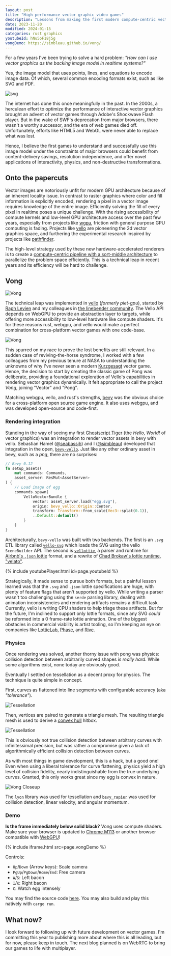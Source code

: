 ```yaml
---
layout: post
title: "High performance vector graphic video games"
description: "Lessons from making the first modern compute-centric vector graphic game for web"
date: 2023-11-20
modified: 2024-01-15
categories: rust graphics
youtubeId: hNu5oF18j5g
vongDemo: https://simbleau.github.io/vong/
---
```


For a few years I've been trying to solve a hard problem: *"How can I use vector graphics as the backing image model in realtime systems?"*

Yes, the image model that uses points, lines, and equations to encode image data. Of which, several common encoding formats exist, such as like SVG and PDF.

![svg](/assets/Bitmap_VS_SVG.svg)

The internet has done this once meaningfully in the past. In the 2000s, a herculean effort to optimize the performance of interactive vector graphics brought an advent of vector games through Adobe's Shockwave Flash player. But in the wake of SWF's deprecation from major browsers, there wasn't a worthy successor, and the era of web games died off. Unfortunately, efforts like HTML5 and WebGL were never able to replace what was lost.

Hence, I believe the first games to understand and successfully use this image model under the constraints of major browsers could benefit from content-delivery savings, resolution independence, and offer novel applications of interactivity, physics, and non-destructive transformations.

## Onto the papercuts

Vector images are notoriously unfit for modern GPU architecture because of an inherent locality issue. In contrast to raster graphics where color and fill information is explicitly encoded, rendering a pixel in a vector image requires knowledge of the entire image. Efficiently solving the fill of every pixel in realtime poses a unique challenge. With the rising accessibility of compute kernels and low-level GPU architecture access over the past few years, especially from projects like [wgpu](https://wgpu.rs/), friction with general purpose GPU computing is fading. Projects like [vello](https://github.com/linebender/vello) are pioneering the 2d vector graphics space, and furthering the experimental research inspired by projects like [pathfinder](https://github.com/servo/pathfinder).

The high-level strategy used by these new hardware-accelerated renderers is to create a [compute-centric pipeline with a sort-middle architecture](https://raphlinus.github.io/rust/graphics/gpu/2020/06/12/sort-middle.html) to parallelize the problem space efficiently. This is a technical leap in recent years and its efficiency will be hard to challenge.

## Vong

![Vong](/assets/vong.png)

The technical leap was implemented in [vello](https://github.com/linebender/vello) (*formerly piet-gpu*), started by [Raph Levien](https://levien.com/) and my colleagues in [the linebender community](https://linebender.org). The Vello API depends on WebGPU to provide an abstraction layer to targets, while offering more accessibility to low-level hardware like compute shaders. It's for these reasons rust, webgpu, and vello would make a perfect combination for cross-platform vector games with one code-base.

![Vong](/assets/webgpu.svg)

This spurred on my race to prove the lost benefits are still relevant. In a sudden case of reviving-the-horse syndrome, I worked with a few colleagues from my previous tenure at NASA to understanding the unknowns of why I've never seen a modern [Kurzgesagt](https://www.behance.net/kurzgesagt) vector game. Hence, the decision to start by creating the classic game of Pong was deliberate, providing a foundational exploration of Vello's capabilities in rendering vector graphics dynamically. It felt appropriate to call the project *Vong*, joining "Vector" and "Pong".

Matching webgpu, vello, and rust's strengths, [bevy](https://bevyengine.org/) was the obvious choice for a cross-platform open source game engine. It also uses webgpu, and was developed open-source and code-first.

### Rendering integration

Standing in the way of seeing my first [Ghostscript Tiger](https://commons.wikimedia.org/wiki/File:Ghostscript_tiger_(original_background).svg) (the *Hello, World!* of vector graphics) was an integration to render vector assets in bevy with vello. Sebastian Hamel ([@seabassjh](https://github.com/seabassjh)) and I ([@simbleau](https://github.com/simbleau)) developed that integration in the open, [`bevy-vello`](https://github.com/vectorgameexperts/bevy-vello). Just like any other ordinary asset in bevy, such as a *png*, there are no surprises:

```rust
// Bevy 0.12
fn setup_assets(
    mut commands: Commands,
    asset_server: ResMut<AssetServer>
) {
    // Load image of egg
    commands.spawn(
        VelloVectorBundle {
            vector: asset_server.load("egg.svg"),
            origin: bevy_vello::Origin::Center,
            transform: Transform::from_scale(Vec3::splat(0.1)),
            ..Default::default()
        }
    )
}
```

Architecturally, `bevy-vello` was built with two backends. The first is an `.svg` ETL library called [`vello-svg`](https://github.com/vectorgameexperts/vello-svg) which loads the SVG using the vello `SceneBuilder` API. The second is [`vellottie`](https://github.com/vectorgameexperts/vellottie), a parser and runtime for [Airbnb's `.json` lottie](https://airbnb.io/lottie/) format, and a rewrite of [Chad Brokaw's lottie runtime, "velato"](https://github.com/linebender/velato).

{% include youtubePlayer.html id=page.youtubeId %}

Strategically, it made sense to pursue both formats, but a painful lesson learned was that the `.svg` and `.json` lottie specifications are huge, with plenty of feature flags that aren't supported by vello. While writing a parser wasn't too challenging using the `serde` parsing library, dealing with animation inconsistencies and rendering artifacts remains a difficult task. Currently, vello is writing CPU shaders to help triage these artifacts. But for the future, I'm inclined to support only lottie formats, since any SVG *could* be reformed into a 0 frame-rate lottie animation. One of the biggest obstacles in commercial viability is artist tooling, so I'm keeping an eye on companies like [LottieLab](https://lottielab.com), [Phase](https://phase.com), and [Rive](https://rive.app).

### Physics

Once rendering was solved, another thorny issue with pong was physics: collision detection between arbitrarily curved shapes is *really hard*. While some algorithms exist, none today are obviously good.

Eventually I settled on tessellation as a decent proxy for physics. The technique is quite simple in concept.

First, curves as flattened into line segments with configurable accuracy (aka *"tolerance"*).

![Tessellation](/assets/Flattening.svg)

Then, vertices are paired to generate a triangle mesh. The resulting triangle mesh is used to derive a [convex hull](https://en.wikipedia.org/wiki/Convex_hull_algorithms) hitbox.

![Tessellation](/assets/Tessellation.svg)

This is obviously not true collision detection between arbitrary curves with infinitessimal precision, but was rather a compromise given a lack of algorithmically efficient collision detection between curves.

As with most things in game development, this is a hack, but a good one! Even when using a liberal tolerance for curve flattening, physics yield a high level of collision fidelity, nearly indistinguishable from the true underlying curves. Granted, this only works great since my egg is convex in nature.

![Vong Closeup](/assets/vong-closeup.png)

The [`lyon`](https://github.com/nical/lyon) library was used for tessellation and [`bevy_rapier`](https://rapier.rs/) was used for collision detection, linear velocity, and angular momentum.

### Demo

**Is the frame immediately below solid black?** Vong uses compute shaders. Make sure your browser is updated to [Chrome M113](https://chromestatus.com/feature/6213121689518080) or another browser compatible with [WebGPU](https://caniuse.com/?search=webgpu)!

{% include iframe.html src=page.vongDemo %}

Controls:

- `Up`/`Down` (Arrow keys): Scale camera
- `PgUp`/`PgDown`/`Home`/`End`: Free camera
- `W`/`S`: Left bacon
- `I`/`K`: Right bacon
- `C`: Watch egg intensely

You may find the source code [here](https://github.com/simbleau/vong). You may also build and play this natively with `cargo run`.

## What now?

I look forward to following up with future development on vector games. I'm committing this year to publishing more about where this is all leading, but for now, please keep in touch. The next blog planned is on WebRTC to bring our games to life with multiplayer.
